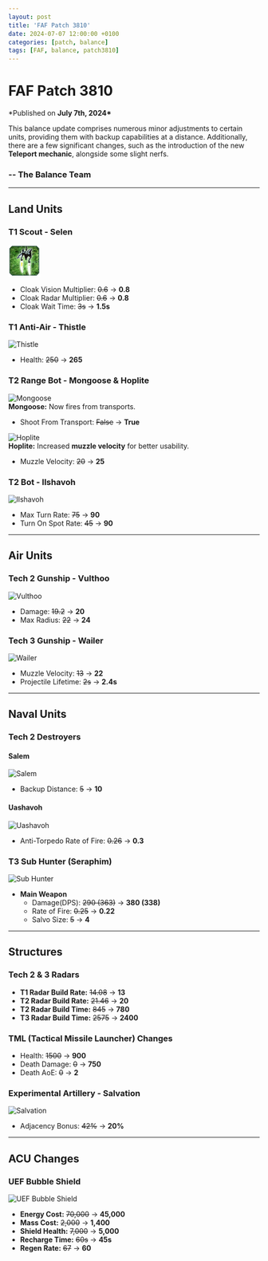 ```yaml
---
layout: post
title: 'FAF Patch 3810'
date: 2024-07-07 12:00:00 +0100
categories: [patch, balance]
tags: [FAF, balance, patch3810]
---
```


# FAF Patch 3810

\*Published on **July 7th, 2024\***

This balance update comprises numerous minor adjustments to certain units, providing them with backup capabilities at a distance. Additionally, there are a few significant changes, such as the introduction of the new **Teleport mechanic**, alongside some slight nerfs.

### -- The Balance Team

---

## Land Units

### **T1 Scout - Selen**

![Selen](/assets/images/units/sera/land/T1Scout.webp)

- Cloak Vision Multiplier: ~~0.6~~ → **0.8**
- Cloak Radar Multiplier: ~~0.6~~ → **0.8**
- Cloak Wait Time: ~~3s~~ → **1.5s**

### **T1 Anti-Air - Thistle**

![Thistle](/assets/images/units/aeon/land/T1MobileAA.png)

- Health: ~~250~~ → **265**

### **T2 Range Bot - Mongoose & Hoplite**

![Mongoose](/assets/images/units/uef/land/T2RangeBot.png)  
**Mongoose:** Now fires from transports.

- Shoot From Transport: ~~False~~ → **True**

![Hoplite](/assets/images/units/cybran/land/T2RangeBot.png)  
**Hoplite:** Increased **muzzle velocity** for better usability.

- Muzzle Velocity: ~~20~~ → **25**

### **T2 Bot - Ilshavoh**

![Ilshavoh](/assets/images/units/sera/land/T2Tank.png)

- Max Turn Rate: ~~75~~ → **90**
- Turn On Spot Rate: ~~45~~ → **90**

---

## Air Units

### **Tech 2 Gunship - Vulthoo**

![Vulthoo](/assets/images/units/sera/air/T2Gunship.png)

- Damage: ~~19.2~~ → **20**
- Max Radius: ~~22~~ → **24**

### **Tech 3 Gunship - Wailer**

![Wailer](/assets/images/units/cybran/air/T3Gunship.png)

- Muzzle Velocity: ~~13~~ → **22**
- Projectile Lifetime: ~~2s~~ → **2.4s**

---

## Naval Units

### **Tech 2 Destroyers**

#### **Salem**

![Salem](/assets/images/units/cybran/naval/T2Destoryer.png)

- Backup Distance: ~~5~~ → **10**

#### **Uashavoh**

![Uashavoh](/assets/images/units/sera/naval/T2Destroyer.png)

- Anti-Torpedo Rate of Fire: ~~0.26~~ → **0.3**

### **T3 Sub Hunter (Seraphim)**

![Sub Hunter](/assets/images/units/sera/naval/T3SubHunter.png)

- **Main Weapon**
  - Damage(DPS): ~~290 (363)~~ → **380 (338)**
  - Rate of Fire: ~~0.25~~ → **0.22**
  - Salvo Size: ~~5~~ → **4**

---

## Structures

### **Tech 2 & 3 Radars**

- **T1 Radar Build Rate:** ~~14.08~~ → **13**
- **T2 Radar Build Rate:** ~~21.46~~ → **20**
- **T2 Radar Build Time:** ~~845~~ → **780**
- **T3 Radar Build Time:** ~~2575~~ → **2400**

### **TML (Tactical Missile Launcher) Changes**

- Health: ~~1500~~ → **900**
- Death Damage: ~~0~~ → **750**
- Death AoE: ~~0~~ → **2**

### **Experimental Artillery - Salvation**

![Salvation](/assets/images/units/aeon/structure/T4RapidArty.png)

- Adjacency Bonus: ~~42%~~ → **20%**

---

## ACU Changes

### **UEF Bubble Shield**

![UEF Bubble Shield](/assets/images/Enhancements/uef/bubbleshield.png)

- **Energy Cost:** ~~70,000~~ → **45,000**
- **Mass Cost:** ~~2,000~~ → **1,400**
- **Shield Health:** ~~7,000~~ → **5,000**
- **Recharge Time:** ~~60s~~ → **45s**
- **Regen Rate:** ~~67~~ → **60**
